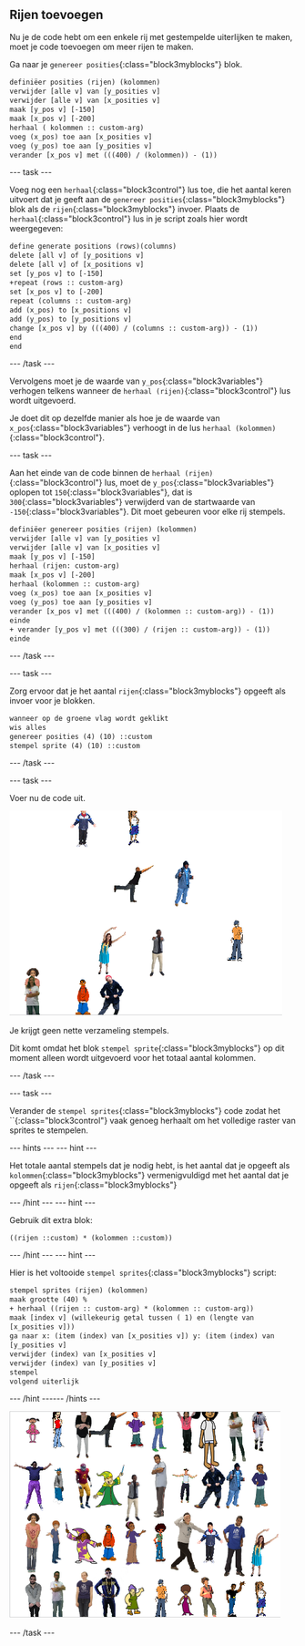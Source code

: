 ## Rijen toevoegen

Nu je de code hebt om een enkele rij met gestempelde uiterlijken te maken, moet je code toevoegen om meer rijen te maken.

Ga naar je `genereer posities`{:class="block3myblocks"} blok.

```blocks3
definiëer posities (rijen) (kolommen)
verwijder [alle v] van [y_posities v]
verwijder [alle v] van [x_posities v]
maak [y_pos v] [-150]
maak [x_pos v] [-200]
herhaal ( kolommen :: custom-arg)
voeg (x_pos) toe aan [x_posities v]
voeg (y_pos) toe aan [y_posities v]
verander [x_pos v] met (((400) / (kolommen)) - (1))
```

--- task ---

Voeg nog een `herhaal`{:class="block3control"} lus toe, die het aantal keren uitvoert dat je geeft aan de `genereer posities`{:class="block3myblocks"} blok als de `rijen`{:class="block3myblocks"} invoer. Plaats de `herhaal`{:class="block3control"} lus in je script zoals hier wordt weergegeven:

```blocks3
define generate positions (rows)(columns)
delete [all v] of [y_positions v]
delete [all v] of [x_positions v]
set [y_pos v] to [-150]
+repeat (rows :: custom-arg)
set [x_pos v] to [-200]
repeat (columns :: custom-arg)
add (x_pos) to [x_positions v]
add (y_pos) to [y_positions v]
change [x_pos v] by (((400) / (columns :: custom-arg)) - (1))
end
end
```

--- /task ---

Vervolgens moet je de waarde van `y_pos`{:class="block3variables"} verhogen telkens wanneer de `herhaal (rijen)`{:class="block3control"} lus wordt uitgevoerd.

Je doet dit op dezelfde manier als hoe je de waarde van `x_pos`{:class="block3variables"} verhoogt in de lus `herhaal (kolommen)`{:class="block3control"}.

--- task ---

Aan het einde van de code binnen de `herhaal (rijen)`{:class="block3control"} lus, moet de `y_pos`{:class="block3variables"} oplopen tot `150`{:class="block3variables"}, dat is `300`{:class="block3variables"} verwijderd van de startwaarde van `-150`{:class="block3variables"}. Dit moet gebeuren voor elke rij stempels.

```blocks3
definiëer genereer posities (rijen) (kolommen)
verwijder [alle v] van [y_posities v]
verwijder [alle v] van [x_posities v]
maak [y_pos v] [-150]
herhaal (rijen: custom-arg)
maak [x_pos v] [-200]
herhaal (kolommen :: custom-arg)
voeg (x_pos) toe aan [x_posities v]
voeg (y_pos) toe aan [y_posities v]
verander [x_pos v] met (((400) / (kolommen :: custom-arg)) - (1))
einde
+ verander [y_pos v] met (((300) / (rijen :: custom-arg)) - (1))
einde
```

--- /task ---

--- task ---

Zorg ervoor dat je het aantal `rijen`{:class="block3myblocks"} opgeeft als invoer voor je blokken.

```blocks3
wanneer op de groene vlag wordt geklikt
wis alles
genereer posities (4) (10) ::custom
stempel sprite (4) (10) ::custom
```

--- /task ---

--- task ---

Voer nu de code uit.

![puinhoop van stempels](images/mess_stamps.png)

Je krijgt geen nette verzameling stempels.

Dit komt omdat het blok `stempel sprite`{:class="block3myblocks"} op dit moment alleen wordt uitgevoerd voor het totaal aantal kolommen.

--- /task ---

--- task ---

Verander de `stempel sprites`{:class="block3myblocks"} code zodat het ``{:class="block3control"} vaak genoeg herhaalt om het volledige raster van sprites te stempelen.

--- hints ---
 --- hint ---

Het totale aantal stempels dat je nodig hebt, is het aantal dat je opgeeft als `kolommen`{:class="block3myblocks"} vermenigvuldigd met het aantal dat je opgeeft als `rijen`{:class="block3myblocks"}

--- /hint --- --- hint ---

Gebruik dit extra blok:

```blocks3
((rijen ::custom) * (kolommen ::custom))
```

--- /hint --- --- hint ---

Hier is het voltooide `stempel sprites`{:class="block3myblocks"} script:

```blocks3
stempel sprites (rijen) (kolommen)
maak grootte (40) %
+ herhaal ((rijen :: custom-arg) * (kolommen :: custom-arg))
maak [index v] (willekeurig getal tussen ( 1) en (lengte van [x_posities v]))
ga naar x: (item (index) van [x_posities v]) y: (item (index) van [y_posities v]
verwijder (index) van [x_posities v]
verwijder (index) van [y_posities v]
stempel
volgend uiterlijk
```

--- /hint ------ /hints ---

![geordend raster](images/nice_grid.png)

--- /task ---